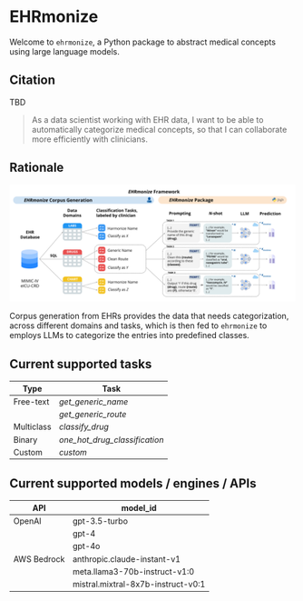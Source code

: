 # EHRmonize

Welcome to `ehrmonize`, a Python package to abstract medical concepts using large language models.

## Citation

TBD



> As a data scientist working with EHR data, I want to be able to automatically categorize medical concepts, so that I can collaborate more efficiently with clinicians.


## Rationale
![Rationale](assets/rationale.png)

Corpus generation from EHRs provides the
data that needs categorization, across different domains and tasks, which is then fed to `ehrmonize` to employs LLMs to categorize the entries into predefined classes.

## Current supported tasks

| Type          | Task                          |
|---------------|-------------------------------|
| Free-text     | *get_generic_name*            |
|               | *get_generic_route*           |
| Multiclass    | *classify_drug*               |
| Binary        | *one_hot_drug_classification* |
| Custom        | *custom*                      |


## Current supported models / engines / APIs

| API           | model_id                              |
|---------------|---------------------------------------|
| OpenAI        | gpt-3.5-turbo                         |
|               | gpt-4                                 |
|               | gpt-4o                                |
| AWS Bedrock   | anthropic.claude-instant-v1           |
|               | meta.llama3-70b-instruct-v1:0         |
|               | mistral.mixtral-8x7b-instruct-v0:1    |
